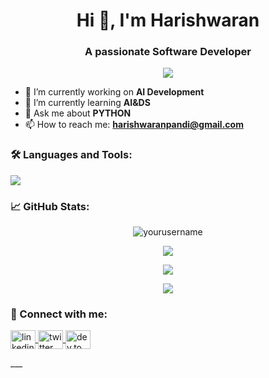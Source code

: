 <!-- Profile Header -->
<h1 align="center">Hi 👋, I'm Harishwaran</h1>
<h3 align="center">A passionate Software Developer</h3>

<!-- Badges -->
<p align="center">
  <a href="https://github.com/harishwaran-1677">
    <img src="https://img.shields.io/github/followers/harishwaranlabel=Follow&style=social" />
  </a>
</p>

<!-- Short Intro -->
- 🔭 I’m currently working on **AI Development**
- 🌱 I’m currently learning **AI&DS**
- 💬 Ask me about **PYTHON**
- 📫 How to reach me: **harishwaranpandi@gmail.com**

<!-- Tech Stack -->
### 🛠️ Languages and Tools:
<p align="left">
  <img src="https://skillicons.dev/icons?i=js,ts,react,vue,html,css,nodejs,express,python,java,tailwind,bootstrap,git,github,docker,linux,mysql,mongodb,postman" />
</p>

<!-- GitHub Stats -->
### 📈 GitHub Stats:
<p align="center">
  <img src="https://github-readme-stats.vercel.app/api?username=yourusername&show_icons=true&theme=radical" alt="yourusername" />
</p>

<!-- Top Languages -->
<p align="center">
  <img src="https://github-readme-stats.vercel.app/api/top-langs/?username=yourusername&layout=compact&theme=radical" />
</p>

<!-- GitHub Streak -->
<p align="center">
  <img src="https://github-readme-streak-stats.herokuapp.com/?user=yourusername&theme=radical" />
</p>

<!-- Trophies (Optional) -->
<p align="center">
  <img src="https://github-profile-trophy.vercel.app/?username=yourusername&theme=darkhub" />
</p>

<!-- Connect with Me -->
### 🤝 Connect with me:
<p align="left">
  <a href="https://linkedin.com/in/yourprofile" target="blank">
    <img align="center" src="https://cdn.jsdelivr.net/npm/simple-icons@v5/icons/linkedin.svg" alt="linkedin" height="30" width="40" />
  </a>
  <a href="https://twitter.com/yourhandle" target="blank">
    <img align="center" src="https://cdn.jsdelivr.net/npm/simple-icons@v5/icons/twitter.svg" alt="twitter" height="30" width="40" />
  </a>
  <a href="https://dev.to/yourusername" target="blank">
    <img align="center" src="https://cdn.jsdelivr.net/npm/simple-icons@v5/icons/devdotto.svg" alt="dev.to" height="30" width="40" />
  </a>
</p>
___
